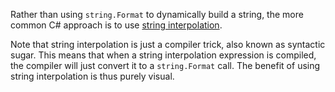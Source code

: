 Rather than using `string.Format` to dynamically build a string, the more common C# approach is to use [string interpolation](https://csharp.net-tutorials.com/operators/the-string-interpolation-operator/).

Note that string interpolation is just a compiler trick, also known as syntactic sugar. This means that when a string interpolation expression is compiled, the compiler will just convert it to a `string.Format` call. The benefit of using string interpolation is thus purely visual.
